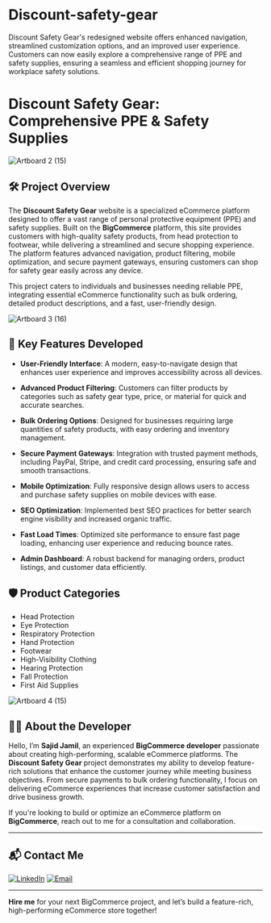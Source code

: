 # Discount-safety-gear
Discount Safety Gear's redesigned website offers enhanced navigation, streamlined customization options, and an improved user experience. Customers can now easily explore a comprehensive range of PPE and safety supplies, ensuring a seamless and efficient shopping journey for workplace safety solutions.
# Discount Safety Gear: Comprehensive PPE & Safety Supplies

![Artboard 2 (15)](https://github.com/user-attachments/assets/074e0b8c-c349-4122-b7d5-90880d8775d7)

## 🛠️ Project Overview

The **Discount Safety Gear** website is a specialized eCommerce platform designed to offer a vast range of personal protective equipment (PPE) and safety supplies. Built on the **BigCommerce** platform, this site provides customers with high-quality safety products, from head protection to footwear, while delivering a streamlined and secure shopping experience. The platform features advanced navigation, product filtering, mobile optimization, and secure payment gateways, ensuring customers can shop for safety gear easily across any device.

This project caters to individuals and businesses needing reliable PPE, integrating essential eCommerce functionality such as bulk ordering, detailed product descriptions, and a fast, user-friendly design.

![Artboard 3 (16)](https://github.com/user-attachments/assets/70f3add5-06f1-495c-99d1-c176b2a6850b)

## 🚀 Key Features Developed

- **User-Friendly Interface**: A modern, easy-to-navigate design that enhances user experience and improves accessibility across all devices.
  
- **Advanced Product Filtering**: Customers can filter products by categories such as safety gear type, price, or material for quick and accurate searches.

- **Bulk Ordering Options**: Designed for businesses requiring large quantities of safety products, with easy ordering and inventory management.

- **Secure Payment Gateways**: Integration with trusted payment methods, including PayPal, Stripe, and credit card processing, ensuring safe and smooth transactions.

- **Mobile Optimization**: Fully responsive design allows users to access and purchase safety supplies on mobile devices with ease.

- **SEO Optimization**: Implemented best SEO practices for better search engine visibility and increased organic traffic.

- **Fast Load Times**: Optimized site performance to ensure fast page loading, enhancing user experience and reducing bounce rates.

- **Admin Dashboard**: A robust backend for managing orders, product listings, and customer data efficiently.

## 🛡️ Product Categories

- Head Protection
- Eye Protection
- Respiratory Protection
- Hand Protection
- Footwear
- High-Visibility Clothing
- Hearing Protection
- Fall Protection
- First Aid Supplies

![Artboard 4 (15)](https://github.com/user-attachments/assets/7883dcf3-f87d-4b85-bb1b-a8a172776e0a)

## 👨‍💻 About the Developer

Hello, I’m **Sajid Jamil**, an experienced **BigCommerce developer** passionate about creating high-performing, scalable eCommerce platforms. The **Discount Safety Gear** project demonstrates my ability to develop feature-rich solutions that enhance the customer journey while meeting business objectives. From secure payments to bulk ordering functionality, I focus on delivering eCommerce experiences that increase customer satisfaction and drive business growth.

If you're looking to build or optimize an eCommerce platform on **BigCommerce**, reach out to me for a consultation and collaboration.

---

## 📬 Contact Me

[![LinkedIn](https://img.shields.io/badge/LinkedIn-Connect-blue?style=for-the-badge&logo=linkedin)](https://www.linkedin.com/in/sajid-jameel-721256178/)
[![Email](https://img.shields.io/badge/Email-Contact%20Me-orange?style=for-the-badge&logo=gmail)](mailto:sajidjamil.met@gmail.com)

---

**Hire me** for your next BigCommerce project, and let’s build a feature-rich, high-performing eCommerce store together!
